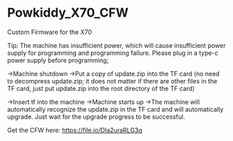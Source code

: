 # Powkiddy_X70_CFW
Custom Firmware for the X70 

Tip: The machine has insufficient power, which will cause insufficient power supply for programming and programming failure. Please plug in a type-c power supply before programming;



->Machine shutdown
->Put a copy of update.zip into the TF card (no need to decompress update.zip; it does not matter if there are other files in the TF card, just put update.zip into the root directory of the TF card)

->Insert tf into the machine
->Machine starts up
->The machine will automatically recognize the update.zip in the TF card and will automatically upgrade. Just wait for the upgrade progress to be successful.

Get the CFW here: https://file.io/DIa2uraRLG3q
